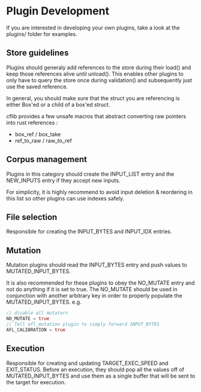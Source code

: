 # Plugin Development

If you are interested in developing your own plugins, take a look at the plugins/ folder for examples.


## Store guidelines
Plugins should generaly add references to the store during their load() and keep those references alive until unload(). This enables other plugins to only have to query the store once during validation() and subsequently just use the saved reference.

In general, you should make sure that the struct you are referencing is either Box'ed or a child of a box'ed struct.

cflib provides a few unsafe macros that abstract converting raw pointers into rust references :
- box_ref / box_take
- ref_to_raw / raw_to_ref

## __Corpus management__
Plugins in this category should create the INPUT_LIST entry and the NEW_INPUTS entry if they accept new inputs.

For simplicity, it is highly recommend to avoid input deletion & reordering in this list so other plugins can use indexes safely.

## __File selection__
Responsible for creating the INPUT_BYTES and INPUT_IDX entries.

## __Mutation__
Mutation plugins should read the INPUT_BYTES entry and push values to MUTATED_INPUT_BYTES.

It is also recommended for these plugins to obey the NO_MUTATE entry and not do anything if it is set to true. The NO_MUTATE should be used in conjunction with another arbitrary key in order to properly populate the MUTATED_INPUT_BYTES.
e.g.
```Rust
// disable all mutators
NO_MUTATE = true
// Tell afl_mutation plugin to simply forward INPUT_BYTES
AFL_CALIBRATION = true 
```

## __Execution__
Responsible for creating and updating TARGET_EXEC_SPEED and EXIT_STATUS.
Before an execution, they should pop all the values off of MUTATED_INPUT_BYTES and use them as a single buffer that will be sent to the target for execution.
